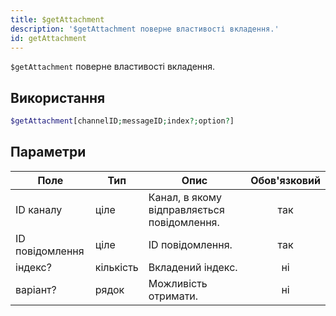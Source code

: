 ```yaml
---
title: $getAttachment
description: '$getAttachment поверне властивості вкладення.'
id: getAttachment
---
```


`$getAttachment` поверне властивості вкладення.

## Використання

```php
$getAttachment[channelID;messageID;index?;option?]
```

## Параметри

| Поле            | Тип       | Опис                                        | Обов'язковий |
| --------------- | --------- | ------------------------------------------- |:------------:|
| ID каналу       | ціле      | Канал, в якому відправляється повідомлення. |     так      |
| ID повідомлення | ціле      | ID повідомлення.                            |     так      |
| індекс?         | кількість | Вкладений індекс.                           |      ні      |
| варіант?        | рядок     | Можливість отримати.                        |      ні      |